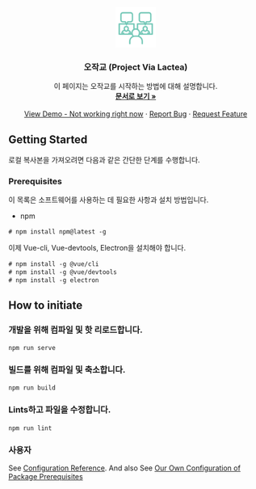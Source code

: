 <!-- DESCRIPTION -->
<!-- 
*** 
*** Guide to Basic Information of project Ojakgyo
*** 
*** @author  AhHyeon An <toto1444@gmail.com>
*** @version 1.0
*** @since   2020-12-01
-->

<!-- NOTE FOR CONTRIBUTERS -->
<!--
*** Dec 03 2020, From: AhHyeon An <toto1444@gmail.com>
***
*** Dear contributers, I Ahhyeon An<toto1444@gmail.com> recently added and modified
*** a bunch of stuff to our project Project-Via-Lactea.
*** Before do farder work, I extremely recommend reviewing recent changes.
***
*** Thank you for all you guys dedication and contribution.
***
*** Senior General Project Manager and Lead Programmer&Designer,
***
*** Ahhyeon An
***
-->

<!-- PROJECT LOGO -->
<br />
<p align="center">
  <a href="https://github.com/toto1444/Project-Via-Lactea">
    <img src="Assets/readme-images/logo.png" alt="Logo" width="80" height="80">
  </a>

  <h3 align="center">오작교 (Project Via Lactea)</h3>

  <p align="center">
    이 페이지는 오작교를 시작하는 방법에 대해 설명합니다.
    <br />
    <a href="https://github.com/toto1444/Project-Via-Lactea/tree/master/Docs">
      <strong>문서로 보기 »</strong>
    </a>
    <br />
    <br />
    <a href="*">View Demo - Not working right now</a>
    ·
    <a href="https://github.com/toto1444/Project-Via-Lactea/issues">Report Bug</a>
    ·
    <a href="https://github.com/toto1444/MANAGING/issues">Request Feature</a>
  </p>
</p>

<!-- GETTING STARTED -->
## Getting Started

로컬 복사본을 가져오려면 다음과 같은 간단한 단계를 수행합니다.

### Prerequisites

이 목록은 소프트웨어를 사용하는 데 필요한 사항과 설치 방법입니다.
* npm
```
# npm install npm@latest -g
```

이제 Vue-cli, Vue-devtools, Electron을 설치해야 합니다.
```
# npm install -g @vue/cli
# npm install -g @vue/devtools
# npm install -g electron
```

<!-- INITIATION -->
## How to initiate

### 개발을 위해 컴파일 및 핫 리로드합니다.
```
npm run serve
```

### 빌드를 위해 컴파일 및 축소합니다.
```
npm run build
```

### Lints하고 파일을 수정합니다.
```
npm run lint
```

### 사용자
See [Configuration Reference](https://cli.vuejs.org/config/).
And also See [Our Own Configuration of Package Prerequisites](https://github.com/toto1444/Project-Via-Lactea/blob/master/project/ojakgyo/package.json)

